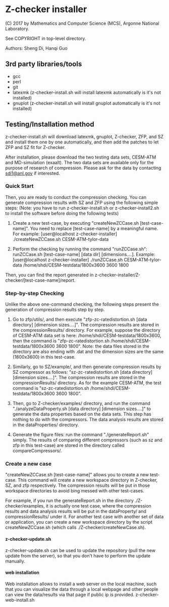 # Z-checker installer

 (C) 2017 by Mathematics and Computer Science (MCS), Argonne National Laboratory.

See COPYRIGHT in top-level directory.


Authors: Sheng Di, Hanqi Guo

## 3rd party libraries/tools

- gcc
- perl
- git
- latexmk (z-checker-install.sh will install latexmk automatically is it's not installed)
- gnuplot (z-checker-install.sh will install gnuplot automatically is it's not installed)

## Testing/Installation method

z-checker-install.sh will download latexmk, gnuplot, Z-checker, ZFP, and SZ and install them one by one automatically, and then add the patches to let ZFP and SZ fit for Z-checker.

After installation, please download the two testing data sets, CESM-ATM and MD-simulation (exaalt). The two data sets are available only for the purpose of research of compression. Please ask for the data by contacting [sdi1@anl.gov]() if interested.

### Quick Start

Then, you are ready to conduct the compression checking.
You can generate compression results with SZ and ZFP using the following simple steps: 
(Note: you have to run z-checker-install.sh or z-checker-install2.sh to install the software before doing the following tests)

1. Create a new test-case, by executing "createNewZCCase.sh [test-case-name]". You need to replace [test-case-name] by a meaningful name.
   For example:
   [user@localhost z-checker-installer] ./createNewZCCase.sh CESM-ATM-tylor-data

2. Perform the checking by running the command "runZCCase.sh": runZCCase.sh [test-case-name] [data dir] [dimensions....].
   Example:
   [user@localhost z-checker-installer] ./runZCCase.sh CESM-ATM-tylor-data /home/shdi/CESM-testdata/1800x3600 3600 1800

Then, you can find the report generated in z-checker-installer/Z-checker/[test-case-name]/report.

### Step-by-step Checking

Unlike the above one-command checking, the following steps present the generation of compression results step by step.

1. Go to zfp/utils/, and then execute "zfp-zc-ratedistortion.sh [data directory] [dimension sizes....]". The compression results are stored in the compressionResults/ directory.
   For example, suppose the directory of CESM-ATM data set is here: /home/shdi/CESM-testdata/1800x3600, then the command is "zfp-zc-ratedistortion.sh /home/shdi/CESM-testdata/1800x3600 3600 1800". Note: the data files stored in the directory are also ending with .dat and the dimension sizes are the same (1800x3600) in this test-case.

2. Similarly, go to SZ/example/, and then generate compression results by SZ compressor as follows: "sz-zc-ratedistortion.sh [data directory] [dimension sizes....]". The compression results are stored in the compressionResults/ directory.
   As for the example CESM-ATM, the test command is "sz-zc-ratedistortion.sh /home/shdi/CESM-testdata/1800x3600 3600 1800".

3. Then, go to Z-checker/examples/ directory, and run the command "./analyzeDataProperty.sh [data directory] [dimension sizes....]" to generate the data properties based on the data sets. This step has nothing to do with the compressors. The data analysis results are stored in the dataProperties/ directory. 

4. Generate the figure files: run the command "./generateReport.sh" simply. The results of comparing different compressors (such as sz and zfp in this test-case) are stored in the directory called compareCompressors/.

### Create a new case

"createNewZCCase.sh [test-case-name]" allows you to create a new test-case.  This command will create a new workspace directory in Z-checker, SZ, and zfp respectively. The compression results will be put in those workspace directories to avoid bing messed with other test-cases.

For example, if you run the generateReport.sh in the directory ./Z-checker/examples, it is actually one test case, where the compression results and data analysis results will be put in the dataProperty/ and compressionResults/ under it.
For another test case with another set of data or application, you can create a new workspace directory by the script createNewZCCase.sh (which calls ./Z-checker/createNewCase.sh).

#### z-checker-update.sh

z-checker-update.sh can be used to update the repository (pull the new update from the server), so that you don't have to perform the update manually.

#### web installation

Web installation allows to install a web server on the local machine, such that you can visualize the data through a local webpage and other people can view the data/results via that page if public ip is provided. 
z-checker-web-install.sh